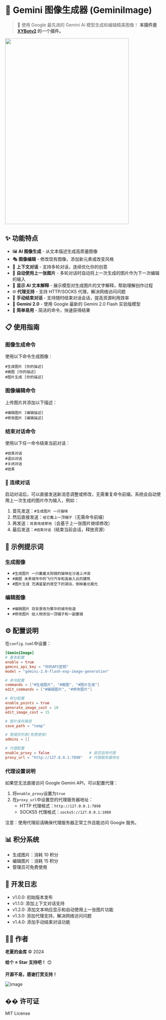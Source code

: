 # 🎨 Gemini 图像生成器 (GeminiImage)

> 🚀 使用 Google 最先进的 Gemini AI 模型生成和编辑精美图像！
> **本插件是 [XYBotv2](https://github.com/HenryXiaoYang/XYBotv2) 的一个插件。**

<img src="https://github.com/user-attachments/assets/a2627960-69d8-400d-903c-309dbeadf125" width="400" height="600">

## ✨ 功能特点

- 🖼️ **AI 图像生成** - 从文本描述生成高质量图像
- 🎭 **图像编辑** - 修改现有图像，添加新元素或改变风格
- 💬 **上下文对话** - 支持多轮对话，连续优化你的创意
- 🔄 **自动使用上一张图片** - 多轮对话时自动将上一次生成的图片作为下一次编辑的输入
- 📝 **显示 AI 文本解释** - 展示模型对生成图片的文字解释，帮助理解创作过程
- 🌐 **代理支持** - 支持 HTTP/SOCKS 代理，解决网络访问问题
- 🚪 **手动结束对话** - 支持随时结束对话会话，提高资源利用效率
- 🧠 **Gemini 2.0** - 使用 Google 最新的 Gemini 2.0 Flash 实验版模型
- 🔄 **简单易用** - 简洁的命令，快速获得结果

## 📋 使用指南

### 图像生成命令

使用以下命令生成图像：

```
#生成图片 [你的描述]
#画图 [你的描述]
#图片生成 [你的描述]
```

### 图像编辑命令

上传图片并添加以下描述：

```
#编辑图片 [编辑描述]
#修改图片 [编辑描述]
```

### 结束对话命令

使用以下任一命令结束当前对话：

```
#结束对话
#退出对话
#关闭对话
#结束
```

### 🔄 连续对话

启动对话后，可以直接发送新消息调整或修改，无需重复命令前缀。系统会自动使用上一次生成的图片作为输入，例如：

1. 首先发送：`#生成图片 一只猫咪`
2. 然后直接发送：`给它戴上一顶帽子`（无需命令前缀）
3. 再发送：`背景改成草地`（会基于上一张图片继续修改）
4. 最后发送：`#结束对话`（结束当前会话，释放资源）

## 💎 示例提示词

### 生成图像

- `#生成图片 一只戴着太阳镜的猫咪在沙滩上冲浪`
- `#画图 未来城市中的飞行汽车和高耸入云的建筑`
- `#图片生成 充满星星的夜空下的湖泊，倒映着北极光`

### 编辑图像

- `#编辑图片 将背景改为繁华的城市街道`
- `#修改图片 给人物添加一顶帽子和一副墨镜`

## ⚙️ 配置说明

在`config.toml`中设置：

```toml
[GeminiImage]
# 基本配置
enable = true
gemini_api_key = "你的API密钥"
model = "gemini-2.0-flash-exp-image-generation"

# 命令配置
commands = ["#生成图片", "#画图", "#图片生成"]
edit_commands = ["#编辑图片", "#修改图片"]

# 积分配置
enable_points = true
generate_image_cost = 10
edit_image_cost = 15

# 图片保存路径
save_path = "temp"

# 管理员列表(免费使用)
admins = []

# 代理配置
enable_proxy = false                  # 是否启用代理
proxy_url = "http://127.0.0.1:7890"   # 代理服务器地址
```

### 代理设置说明

如果您无法直接访问 Google Gemini API，可以配置代理：

1. 将`enable_proxy`设置为`true`
2. 在`proxy_url`中设置您的代理服务器地址：
   - HTTP 代理格式：`http://127.0.0.1:7890`
   - SOCKS5 代理格式：`socks5://127.0.0.1:1080`

注意：使用代理前请确保代理服务器正常工作且能访问 Google 服务。

## 📊 积分系统

- 生成图片：消耗 10 积分
- 编辑图片：消耗 15 积分
- 管理员可免费使用

## 📝 开发日志

- v1.0.0: 初始版本发布
- v1.1.0: 添加上下文对话支持
- v1.2.0: 添加文本响应显示和自动使用上一张图片功能
- v1.3.0: 添加代理支持，解决网络访问问题
- v1.4.0: 添加手动结束对话功能

## 👨‍💻 作者

**老夏的金库** ©️ 2024

**给个 ⭐ Star 支持吧！** 😊

**开源不易，感谢打赏支持！**

![image](https://github.com/user-attachments/assets/2dde3b46-85a1-4f22-8a54-3928ef59b85f)

## �� 许可证

MIT License
